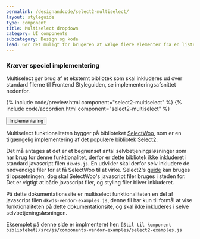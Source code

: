 ```yaml
---
permalink: /designandcode/select2-multiselect/
layout: styleguide
type: component
title: Multiselect dropdown
category: UI components
subcategory: Design og kode
lead: Gør det muligt for brugeren at vælge flere elementer fra en liste.
---
```


<div class="alert alert-info" role="alert" aria-label="Bruger ekstern script informationsboks">
  <div class="alert-body">
    <h3 class="alert-heading">Kræver speciel implementering</h3>
    <p class="alert-text">
      Multiselect gør brug af et eksternt bibliotek som skal inkluderes ud over standard filerne til Frontend Styleguiden, se implementeringsafsnittet nedenfor.  
    </p>
  </div>
</div>

{% include code/preview.html component="select2-multiselect" %}
{% include code/accordion.html component="select2-multiselect" %}
<div class="accordion-bordered">
  <button class="button-unstyled accordion-button"
      aria-expanded="true" aria-controls="accordion-bordered-docs">
   Implementering
  </button>
  <div id="accordion-bordered-docs" aria-hidden="false" class="accordion-content">
    <p>Multiselect funktionaliteten bygger på biblioteket <a href="https://github.com/woocommerce/selectWoo">SelectWoo</a>, som er en tilgængelig implementering af det populære bibliotek <a href="https://select2.org/">Select2</a>.</p>
    <p>Det må antages at det er et begrænset antal selvbetjeningsløsninger som har brug for denne funktionalitet, derfor er dette bibliotek ikke inkluderet i standard javascript filen <code>dkwds.js</code>. En udvikler skal derfor selv inkludere de nødvendige filer for at få SelectWoo til at virke. Select2's <a href="https://select2.org/getting-started/installation">guide</a> kan bruges til opsætningen, dog skal SelectWoo's javascript filer bruges i steden for. Det er vigtigt at både javascript filer, og styling filer bliver inkluderet.</p>
    <p>På dette dokumentationssite er multiselect funktionaliteten en del af javascript filen <code>dkwds-vendor-examples.js</code>, denne fil har kun til formål at vise funktionaliteten på dette dokumentationsite, og skal ikke inkluderes i selve selvbetjeningsløsningen.</p>
    <p>Eksemplet på denne side er implmenteret her: <code>[Stil til komponent biblioteket]/src/js/components-vendor-examples/select2-examples.js</code></p>
  </div>
</div>